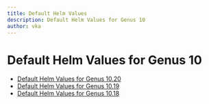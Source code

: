 ```yaml
---
title: Default Helm Values
description: Default Helm Values for Genus 10
author: vka
---
```


# Default Helm Values for Genus 10

- [Default Helm Values for Genus 10.20](genus-10.20.md)
- [Default Helm Values for Genus 10.19](genus-10.19.md)
- [Default Helm Values for Genus 10.18](genus-10.18.md)
